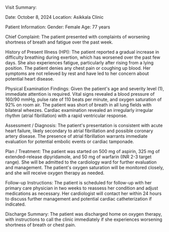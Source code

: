 Visit Summary:

Date: October 8, 2024
Location: Asikkala Clinic

Patient Information:
Gender: Female
Age: 77 years

Chief Complaint:
The patient presented with complaints of worsening shortness of breath and fatigue over the past week.

History of Present Illness (HPI):
The patient reported a gradual increase in difficulty breathing during exertion, which has worsened over the past few days. She also experiences fatigue, particularly after rising from a lying position. The patient denies any chest pain or coughing up blood. Her symptoms are not relieved by rest and have led to her concern about potential heart disease.

Physical Examination Findings:
Given the patient's age and severity level (1), immediate attention is required. Vital signs revealed a blood pressure of 160/90 mmHg, pulse rate of 110 beats per minute, and oxygen saturation of 92% on room air. The patient was short of breath in all lung fields with bilateral wheezes. Cardiac examination revealed an irregularly irregular rhythm (atrial fibrillation) with a rapid ventricular response.

Assessment / Diagnosis:
The patient's presentation is consistent with acute heart failure, likely secondary to atrial fibrillation and possible coronary artery disease. The presence of atrial fibrillation warrants immediate evaluation for potential embolic events or cardiac tamponade.

Plan / Treatment:
The patient was started on 500 mg of aspirin, 325 mg of extended-release dipyridamole, and 50 mg of warfarin (INR 2-3 target range). She will be admitted to the cardiology ward for further evaluation and management. The patient's oxygen saturation will be monitored closely, and she will receive oxygen therapy as needed.

Follow-up Instructions:
The patient is scheduled for follow-up with her primary care physician in two weeks to reassess her condition and adjust medications as necessary. Her cardiologist will contact her within 24 hours to discuss further management and potential cardiac catheterization if indicated.

Discharge Summary:
The patient was discharged home on oxygen therapy, with instructions to call the clinic immediately if she experiences worsening shortness of breath or chest pain.